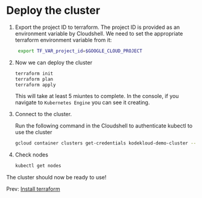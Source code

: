 # Deploy the cluster

1. Export the project ID to terraform. The project ID is provided as an environment variable by Cloudshell. We need to set the appropriate terraform environment variable from it:

    ```bash
     export TF_VAR_project_id=$GOOGLE_CLOUD_PROJECT
     ```

1. Now we can deploy the cluster

    ```bash
    terraform init
    terraform plan
    terraform apply
    ```

    This will take at least 5 miuntes to complete. In the console, if you navigate to `Kubernetes Engine` you can see it creating.

1. Connect to the cluster.

    Run the following command in the Cloudshell to authenticate kubectl to use the cluster

    ```bash
    gcloud container clusters get-credentials kodekloud-demo-cluster --region us-west1 --project $GOOGLE_CLOUD_PROJECT
    ```

1. Check nodes

    ```bash
    kubectl get nodes
    ```

The cluster should now be ready to use!

Prev: [Install terraform](./02-install-terraform.md)
